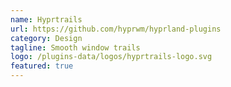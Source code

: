 ```yaml
---
name: Hyprtrails
url: https://github.com/hyprwm/hyprland-plugins
category: Design
tagline: Smooth window trails
logo: /plugins-data/logos/hyprtrails-logo.svg
featured: true
---
```

